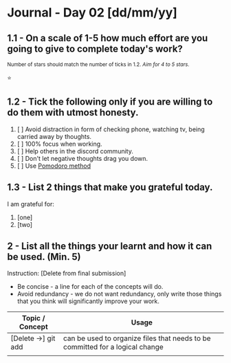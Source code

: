 # Journal - Day 02 [dd/mm/yy]

<!-- ctrl + k v - to preview the .md file  -->

## 1.1 - On a scale of 1-5 how much effort are you going to give to complete today's work?

<small>Number of stars should match the number of ticks in <a>1.2.</a> _Aim for 4 to 5 stars._</small>

<!-- if the :star: emoji doesn't appear in the preview then add the extension Markdown Emoji by Matt Bierner -->

:star:

## 1.2 - Tick the following only if you are willing to do them with utmost honesty.

<!-- [x] to tick-->

1. [ ] Avoid distraction in form of checking phone, watching tv, being carried away by thoughts.
2. [ ] 100% focus when working.
3. [ ] Help others in the discord community.
4. [ ] Don't let negative thoughts drag you down.
5. [ ] Use [Pomodoro method](https://pomodoro-tracker.com/)

## 1.3 - List 2 things that make you grateful today.

I am grateful for:

1. [one]
2. [two]

## 2 - List all the things your learnt and how it can be used. (Min. 5)

Instruction: [Delete from final submission]

- Be concise - a line for each of the concepts will do.
- Avoid redundancy - we do not want redundancy, only write those things that you think will significantly improve your work.

<!-- [Example]: git add - can be used to add affected files in the staging area before commit. -->

| Topic / Concept     | Usage                                                                         |
| ------------------- | ----------------------------------------------------------------------------- |
| [Delete ->] git add | can be used to organize files that needs to be committed for a logical change |
|                     |                                                                               |
